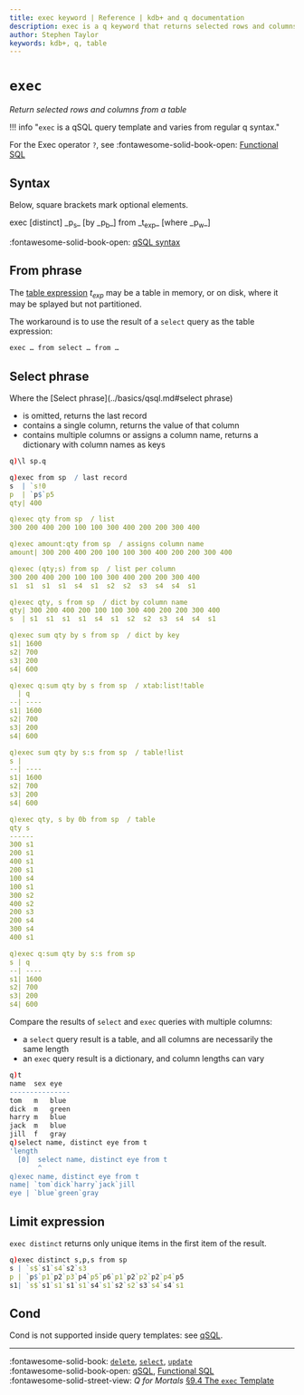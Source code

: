 ```yaml
---
title: exec keyword | Reference | kdb+ and q documentation
description: exec is a q keyword that returns selected rows and columns from a table. Exec is a q operator that does the same in functional SQL.
author: Stephen Taylor
keywords: kdb+, q, table
---
```

# `exec`



_Return selected rows and columns from a table_

!!! info "`exec` is a qSQL query template and varies from regular q syntax."

For the Exec operator `?`, see 
:fontawesome-solid-book-open:
[Functional SQL](../basics/funsql.md)



## Syntax

Below, square brackets mark optional elements.

<div markdown="1" class="typewriter">
exec [distinct] _p<sub>s</sub>_ [by _p<sub>b</sub>_] from _t<sub>exp</sub>_ [where _p<sub>w</sub>_]
</div>

:fontawesome-solid-book-open:
[qSQL syntax](../basics/qsql.md)


## From phrase

The [table expression](../basics/qsql.md#from-phrase) _t<sub>exp</sub>_ may be a table in memory, or on disk, where it may be splayed but not partitioned. 

The workaround is to use the result of a `select` query as the table expression:

```txt
exec … from select … from …
```


## Select phrase

Where the [Select phrase](../basics/qsql.md#select phrase) 

-   is omitted, returns the last record
-   contains a single column, returns the value of that column
-   contains multiple columns or assigns a column name, returns a dictionary with column names as keys 

```q
q)\l sp.q

q)exec from sp  / last record
s  | `s!0
p  | `p$`p5
qty| 400

q)exec qty from sp  / list 
300 200 400 200 100 100 300 400 200 200 300 400

q)exec amount:qty from sp  / assigns column name
amount| 300 200 400 200 100 100 300 400 200 200 300 400

q)exec (qty;s) from sp  / list per column 
300 200 400 200 100 100 300 400 200 200 300 400
s1  s1  s1  s1  s4  s1  s2  s2  s3  s4  s4  s1

q)exec qty, s from sp  / dict by column name
qty| 300 200 400 200 100 100 300 400 200 200 300 400
s  | s1  s1  s1  s1  s4  s1  s2  s2  s3  s4  s4  s1

q)exec sum qty by s from sp  / dict by key 
s1| 1600
s2| 700
s3| 200
s4| 600

q)exec q:sum qty by s from sp  / xtab:list!table 
  | q
--| ----
s1| 1600
s2| 700
s3| 200
s4| 600

q)exec sum qty by s:s from sp  / table!list 
s |
--| ----
s1| 1600
s2| 700
s3| 200
s4| 600

q)exec qty, s by 0b from sp  / table
qty s
------
300 s1
200 s1
400 s1
200 s1
100 s4
100 s1
300 s2
400 s2
200 s3
200 s4
300 s4
400 s1

q)exec q:sum qty by s:s from sp
s | q
--| ----
s1| 1600
s2| 700
s3| 200
s4| 600
```

Compare the results of `select` and `exec` queries with multiple columns:

-   a `select` query result is a table, and all columns are necessarily the same length
-   an `exec` query result is a dictionary, and column lengths can vary

```q
q)t
name  sex eye
---------------
tom   m   blue
dick  m   green
harry m   blue
jack  m   blue
jill  f   gray
q)select name, distinct eye from t
'length
  [0]  select name, distinct eye from t
       ^
q)exec name, distinct eye from t
name| `tom`dick`harry`jack`jill
eye | `blue`green`gray
```


## Limit expression

`exec distinct` returns only unique items in the first item of the result.

```q
q)exec distinct s,p,s from sp
s | `s$`s1`s4`s2`s3
p | `p$`p1`p2`p3`p4`p5`p6`p1`p2`p2`p2`p4`p5
s1| `s$`s1`s1`s1`s1`s4`s1`s2`s2`s3`s4`s4`s1
```


## Cond

Cond is not supported inside query templates: 
see [qSQL](../basics/qsql.md#cond).



----

:fontawesome-solid-book:
[`delete`](delete.md),
[`select`](select.md),
[`update`](update.md)
<br>
:fontawesome-solid-book-open:
[qSQL](../basics/qsql.md),
[Functional SQL](../basics/funsql.md)
<br>
:fontawesome-solid-street-view:
_Q for Mortals_
[§9.4 The `exec` Template](/q4m3/9_Queries_q-sql/#94-the-exec-template)  

